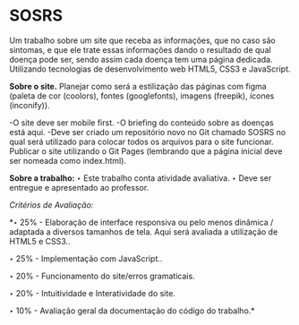 # SOSRS
Um trabalho sobre um site que receba as informações, que no caso são sintomas, e que ele trate essas informações dando o resultado de qual doença pode ser, sendo assim cada doença tem uma página dedicada. Utilizando tecnologias de desenvolvimento web HTML5, CSS3 e JavaScript.

<b>Sobre o site.</b>
Planejar como será a estilização das páginas com figma (paleta de cor
(coolors), fontes (googlefonts), imagens (freepik), ícones (inconify)).

-O site deve ser mobile first.
-O briefing do conteúdo sobre as doenças está aqui.
-Deve ser criado um repositório novo no Git chamado SOSRS no qual será
utilizado para colocar todos os arquivos para o site funcionar.
Publicar o site utilizando o Git Pages (lembrando que a página inicial deve
ser nomeada como index.html).

<b>Sobre a trabalho:</b>
‣ Este trabalho conta atividade avaliativa.
‣ Deve ser entregue e apresentado ao professor.

*Critérios de Avaliação:*

*‣ 25% - Elaboração de interface responsiva ou pelo menos dinâmica /
adaptada a diversos tamanhos de tela. Aqui será avaliada a utilização de
HTML5 e CSS3..

‣ 25% - Implementação com JavaScript..

‣ 20% - Funcionamento do site/erros gramaticais.

‣ 20% - Intuitividade e Interatividade do site.

‣ 10% - Avaliação geral da documentação do código do trabalho.*
